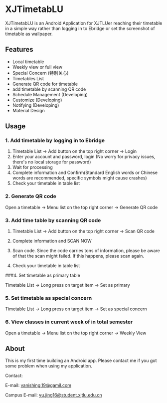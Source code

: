 # XJTimetabLU

XJTimetabLU is an Android Application for XJTLUer reaching their timetable in a simple way rather than logging in to Ebridge or set the screenshot of timetable as wallpaper. 

## Features

- Local timetable
- Weekly view or full view
- Special Concern (特别关心)
- Timetables List
- Generate QR code for timetable
- add timetable by scanning QR code
- Schedule Management (Developing)
- Customize (Developing)
- Notifying (Developing)
- Material Design

## Usage

### 1. Add timetable by logging in to Ebridge 

1. Timetable List -> Add button on the top right corner -> Login
2. Enter your account and password, login (No worry for privacy issues, there's no local storage for password)
3. Wait for processing
4. Complete information and Confirm(Standard English words or Chinese words are recommended, specific symbols might cause crashes) 
5. Check your timetable in table list

### 2. Generate QR code

Open a timetable -> Menu list on the top right corner -> Generate QR code

### 3. Add time table by scanning QR code

1. Timetable List -> Add button on the top right corner -> Scan QR code

2. Complete information and SCAN NOW

3. Scan code. Since the code carries tons of information, please be aware of that the scan might failed. If this happens, please scan again. 

4. Check your timetable in table list

    

###4. Set timetable as primary table 

Timetable List -> Long press on target item -> Set as primary

### 5. Set timetable as special concern

Timetable List -> Long press on target item -> Set as special concern

### 6. View classes in current week of in total semester

Open a timetable -> Menu list on the top right corner -> Weekly View

## About

This is my first time building an Android app. Please contact me if you got some problem when using my application. 

Contact: 

E-mail: vanishing.19@gamil.com

Campus E-mail: yu.jing16@student.xjtlu.edu.cn